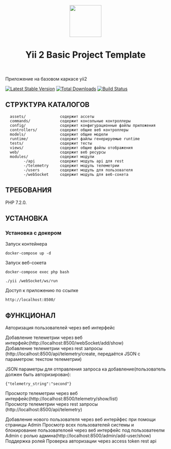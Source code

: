 <p align="center">
    <a href="https://github.com/yiisoft" target="_blank">
        <img src="https://avatars0.githubusercontent.com/u/993323" height="100px">
    </a>
    <h1 align="center">Yii 2 Basic Project Template</h1>
    <br>
</p>

Приложение на базовом каркасе yii2

[![Latest Stable Version](https://img.shields.io/packagist/v/yiisoft/yii2-app-basic.svg)](https://packagist.org/packages/yiisoft/yii2-app-basic)
[![Total Downloads](https://img.shields.io/packagist/dt/yiisoft/yii2-app-basic.svg)](https://packagist.org/packages/yiisoft/yii2-app-basic)
[![Build Status](https://travis-ci.com/yiisoft/yii2-app-basic.svg?branch=master)](https://travis-ci.com/yiisoft/yii2-app-basic)

СТРУКТУРА КАТАЛОГОВ
-------------------

      assets/               содержит ассеты
      commands/             содержит консольные контроллеры
      config/               содержит конфигурационные файлы приложения
      controllers/          содержит общие веб контроллеры
      models/               содержит общие модели
      runtime/              содержит файлы генерируемые runtime
      tests/                содержит тесты
      views/                содержит общие файлы отображения
      web/                  содержит веб ресурсы
      modules/              содержит модули
            -/api           содержит модуль api для rest
            -/telemetry     содержит модуль телеметрии
            -/users         содержит модуль для пользователя
            -/webSocket     содержит модуль для веб-сокета



ТРЕБОВАНИЯ
------------

PHP 7.2.0.


УСТАНОВКА
------------
### Установка с докером
    
Запуск контейнера

    docker-compose up -d
    
Запуск веб-сокета

    docker-compose exec php bash
    
    ./yii /webSocket/ws/run
    
Доступ к приложению по ссылке

    http://localhost:8500/
    
ФУНКЦИОНАЛ
-------

Авторизация пользователей через веб интерфейс

Добавление телеметрии через веб интерфейс(http://localhost:8500/webSocket/add/show)   
Добавление телеметрии через rest запросы (http://localhost:8500/api/telemetry/create, передаётся JSON с параметром: текстом телеметрии)

JSON параметры для отправления запроса ка добавление(пользователь должен быть авторизирован):
    
    {"telemetry_string":"second"}

Просмотр телеметрии через веб интерфейс(http://localhost:8500/telemetry/show/list)  
Просмотр телеметрии через rest запросы (http://localhost:8500/api/telemetry)

Добавление нового пользователя через веб интерйфес при помощи страницы Admin
Просмотр всех пользователей системы и блокирование пользователоей через веб интерфейс под пользоватеелм Admin с ролью админа(http://localhost:8500/admin/add-user/show)
Поддержка ролей
Проверка авторизации через access token rest api
